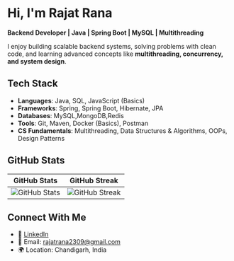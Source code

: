 # Hi, I'm Rajat Rana  

 **Backend Developer | Java | Spring Boot | MySQL | Multithreading**  

I enjoy building scalable backend systems, solving problems with clean code, and learning advanced concepts like **multithreading, concurrency, and system design**.  

##  Tech Stack
- **Languages**: Java, SQL, JavaScript (Basics)
- **Frameworks**: Spring, Spring Boot, Hibernate, JPA
- **Databases**: MySQL,MongoDB,Redis
- **Tools**: Git, Maven, Docker (Basics), Postman
- **CS Fundamentals**: Multithreading, Data Structures & Algorithms, OOPs, Design Patterns

## GitHub Stats  

| GitHub Stats | GitHub Streak |
|--------------|---------------|
| ![GitHub Stats](https://github-readme-stats.vercel.app/api?username=rana-rajat&show_icons=true&theme=tokyonight) | ![GitHub Streak](https://github-readme-streak-stats.herokuapp.com/?user=rana-rajat&theme=tokyonight&hide_border=true) |


##  Connect With Me
- 💼 [LinkedIn](https://www.linkedin.com/in/rajat-rana-664057196/)  
- 📧 Email: rajatrana2309@gmail.com  
- 🌍 Location: Chandigarh, India  
